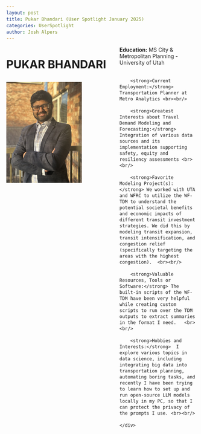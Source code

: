 ```yaml
---
layout: post
title: Pukar Bhandari (User Spotlight January 2025)
categories: UserSpotlight
author: Josh Alpers 
---
```


<div class="header">
    <div class="header-image">
        <p style="font-size: 22pt; font-weight: bold;">PUKAR BHANDARI</p>
        <img src="../images/Pukar.jpg" width="200px" alt="Pukar Bhandari" />
    </div>
    <div class="header-content">
        <strong>Education:</strong> MS City & Metropolitan Planning - University of Utah <br><br/>
		
		<strong>Current Employment:</strong> Transportation Planner at Metro Analytics <br><br/>
		
        <strong>Greatest Interests about Travel Demand Modeling and Forecasting:</strong> Integration of various data sources and its implementation supporting safety, equity and resiliency assessments <br><br/>

        <strong>Favorite Modeling Project(s):</strong> We worked with UTA and WFRC to utilize the WF-TDM to understand the potential societal benefits and economic impacts of different transit investment strategies. We did this by modeling transit expansion, transit intensification, and congestion relief (specifically targeting the areas with the highest congestion).  <br><br/>

        <strong>Valuable Resources, Tools or Software:</strong> The built-in scripts of the WF-TDM have been very helpful while creating custom scripts to run over the TDM outputs to extract summaries in the format I need.   <br><br/>

        <strong>Hobbies and Interests:</strong>  I explore various topics in data science, including integrating big data into transportation planning, automating boring tasks, and recently I have been trying to learn how to set up and run open-source LLM models locally in my PC, so that I can protect the privacy of the prompts I use. <br><br/> 

    </div>
</div>

<style>
    .header {
        display: flex;
        flex-wrap: wrap;
    }

    .header-image {
        flex: 0 0 300px;
        text-align: left;
    }

    .header-content {
        flex: 1;
    }

    .header-image img {
        max-width: 200%;
    }
</style>
